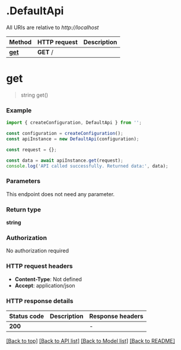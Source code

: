# .DefaultApi

All URIs are relative to *http://localhost*

Method | HTTP request | Description
------------- | ------------- | -------------
[**get**](DefaultApi.md#get) | **GET** / | 


# **get**
> string get()


### Example


```typescript
import { createConfiguration, DefaultApi } from '';

const configuration = createConfiguration();
const apiInstance = new DefaultApi(configuration);

const request = {};

const data = await apiInstance.get(request);
console.log('API called successfully. Returned data:', data);
```


### Parameters
This endpoint does not need any parameter.


### Return type

**string**

### Authorization

No authorization required

### HTTP request headers

 - **Content-Type**: Not defined
 - **Accept**: application/json


### HTTP response details
| Status code | Description | Response headers |
|-------------|-------------|------------------|
**200** |  |  -  |

[[Back to top]](#) [[Back to API list]](README.md#documentation-for-api-endpoints) [[Back to Model list]](README.md#documentation-for-models) [[Back to README]](README.md)


